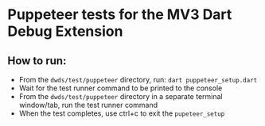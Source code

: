 # Puppeteer tests for the MV3 Dart Debug Extension

## How to run:
* From the `dwds/test/puppeteer` directory, run: `dart puppeteer_setup.dart`
* Wait for the test runner command to be printed to the console
* From the `dwds/test/puppeteer` directory in a separate terminal window/tab, run the test runner command
* When the test completes, use ctrl+c to exit the `pupeteer_setup`
